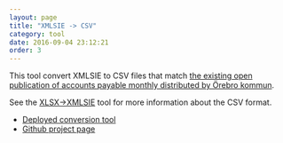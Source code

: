 ```yaml
---
layout: page
title: "XMLSIE -> CSV"
category: tool
date: 2016-09-04 23:12:21
order: 3
---
```

This tool convert XMLSIE to CSV files that match [the existing open publication of accounts payable monthly distributed
by Örebro kommun](http://www.orebro.se/36465.html).

See the [XLSX->XMLSIE](https://sambruk.github.io/Open-Accounts-Payable/tool/xlxs-to-xmlsie-conversion.html) tool for
more information about the CSV format.

* [Deployed conversion tool](https://xmlsie.sambruk.kodapan.se/xmlsie2csv.html)
* [Github project page](https://github.com/kodapan/xmlsie-tools)

